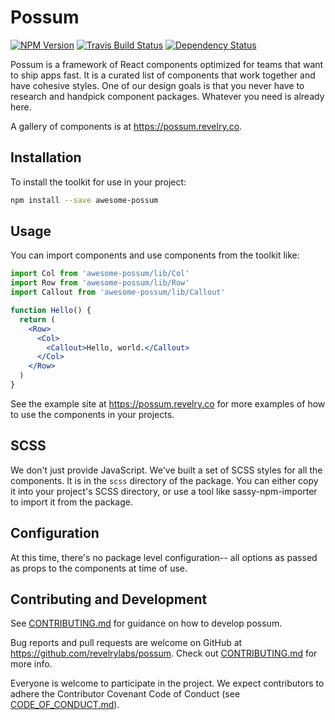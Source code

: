 # Possum

[![NPM Version][npm-badge]][npm-url]
[![Travis Build Status][travis-badge]][travis-url]
[![Dependency Status](https://dependencyci.com/github/revelrylabs/possum/badge)](https://dependencyci.com/github/revelrylabs/possum)

Possum is a framework of React components optimized for teams that want to ship apps fast. It is a curated list of components that work together and have cohesive styles. One of our design goals is that you never have to research and handpick component packages. Whatever you need is already here.

A gallery of components is at https://possum.revelry.co.

## Installation

To install the toolkit for use in your project:

```sh
npm install --save awesome-possum
```

## Usage

You can import components and use components from the toolkit like:

```jsx
import Col from 'awesome-possum/lib/Col'
import Row from 'awesome-possum/lib/Row'
import Callout from 'awesome-possum/lib/Callout'

function Hello() {
  return (
    <Row>
      <Col>
        <Callout>Hello, world.</Callout>
      </Col>
    </Row>
  )
}
```

See the example site at https://possum.revelry.co for more examples of how to
use the components in your projects.

## SCSS

We don't just provide JavaScript. We've built a set of SCSS styles for all the
components. It is in the `scss` directory of the package. You can either copy it
into your project's SCSS directory, or use a tool like sassy-npm-importer to
import it from the package.

## Configuration

At this time, there's no package level configuration-- all options as passed as
props to the components at time of use.

## Contributing and Development

See [CONTRIBUTING.md](https://github.com/revelrylabs/possum/blob/master/CONTRIBUTING.md)
for guidance on how to develop possum.

Bug reports and pull requests are welcome on GitHub at https://github.com/revelrylabs/possum. Check out [CONTRIBUTING.md](https://github.com/revelrylabs/possum/blob/master/CONTRIBUTING.md) for more info.

Everyone is welcome to participate in the project. We expect contributors to
adhere the Contributor Covenant Code of Conduct (see [CODE_OF_CONDUCT.md](https://github.com/revelrylabs/possum/blob/master/CODE_OF_CONDUCT.md)).

[npm-badge]: https://img.shields.io/npm/v/awesome-possum.svg
[npm-url]: https://www.npmjs.com/package/awesome-possum
[travis-badge]: https://img.shields.io/travis/revelrylabs/possum.svg
[travis-url]: https://travis-ci.org/revelrylabs/possum
